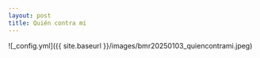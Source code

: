 ```yaml
---
layout: post
title: Quién contra mi
---
```


![_config.yml]({{ site.baseurl }}/images/bmr20250103_quiencontrami.jpeg)
